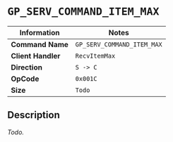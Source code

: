 # `GP_SERV_COMMAND_ITEM_MAX`

| Information               | Notes |
|---                        |---    |
| **Command Name**          | `GP_SERV_COMMAND_ITEM_MAX` |
| **Client Handler**        | `RecvItemMax` |
| **Direction**             | `S -> C` |
| **OpCode**                | `0x001C` |
| **Size**                  | `Todo` |

## Description

_Todo._
